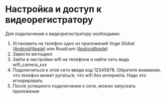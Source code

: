 # Настройка и доступ к видеорегистратору

Для подключения к видеорегистратору необходимо:
1. Установить на телефон одно из приложений Voge Global ([Android](https://play.google.com/store/apps/details?id=com.loncin.vogeglobal&hl=ru)/[Apple](https://apps.apple.com/ru/app/voge-global/id6446056557)) или Roadcam ([Android](https://play.google.com/store/apps/details?id=com.lg.aroadcams&hl=ru)[Apple](https://apps.apple.com/ru/app/roadcam/id1119500688))
2. Завести мотоцикл
3. Зайти в настройки wifi на телефоне и найти сеть вида wifi_camera_xxx
4. Подключиться к этой сети введя код 12345678. Обратите внимание, что телефон может ругаться, что wifi без интернета. Надо это игнорировать
5. После успешного подключения к сети, можно запускать приложение
